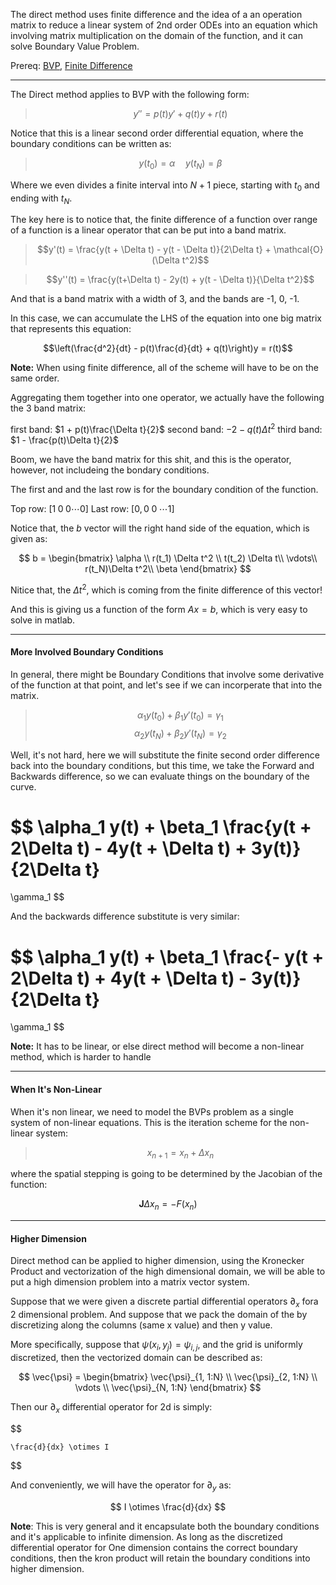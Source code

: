 The direct method uses finite difference and the idea of a an operation matrix to reduce a linear system of 2nd order ODEs into an equation which involving matrix multiplication on the domain of the function, and it  can solve Boundary Value Problem. 

Prereq: [BVP](BVP.md), [Finite Difference](Finite%20Difference.md)

---


The Direct method applies to BVP with the following form: 

> $$y'' = p(t)y' + q(t)y + r(t)$$

Notice that this is a linear second order differential equation, where the boundary conditions can be written as: 

> $$y(t_0) = \alpha \quad y(t_N) = \beta$$

Where we even divides a finite interval into $N + 1$ piece, starting with $t_0$ and ending with $t_N$. 

The key here is to notice that, the finite difference of a function over range of a function is a linear operator that can be put into a band matrix. 

> $$y'(t) = \frac{y(t + \Delta t) - y(t - \Delta t)}{2\Delta t} + \mathcal{O}(\Delta t^2)$$

> $$y''(t) = \frac{y(t+\Delta t) - 2y(t) + y(t - \Delta t)}{\Delta t^2}$$

And that is a band matrix with a width of 3, and the bands are -1, 0, -1. 

In this case, we can accumulate the LHS of the equation into one big matrix that represents this equation: 

$$\left(\frac{d^2}{dt} - p(t)\frac{d}{dt} + q(t)\right)y = r(t)$$

**Note:**
When using finite difference, all of the scheme will have to be on the same order.

Aggregating them together into one operator, we actually have the following the 3 band matrix: 

first band: $1 + p(t)\frac{\Delta t}{2}$
second band: $-2 - q(t)\Delta t^2$
third band: $1 - \frac{p(t)\Delta t}{2}$

Boom, we have the band matrix for this shit, and this is the operator, however, not includeing the bondary conditions. 

The first and and the last row is for the boundary condition of the function. 

Top row: $[1\; 0\; 0 \cdots 0]$
Last row: $[0, 0\; 0\; \cdots 1]$

Notice that, the $b$ vector will the right hand side of the equation, which is given as: 


$$
b = 
\begin{bmatrix}
	\alpha \\ 
	r(t_1) \Delta t^2 \\ 
	t(t_2) \Delta t\\ 
	\vdots\\
	r(t_N)\Delta t^2\\
	\beta
\end{bmatrix}
$$

Nitice that, the $\Delta t^2$, which is coming from the finite difference of this vector! 

And this is giving us a function of the form $Ax  = b$, which is very easy to solve in matlab. 


---

#### More Involved Boundary Conditions

In general, there might be Boundary Conditions that involve some derivative of the function at that point, and let's see if we can incorperate that into the matrix. 

> $$\alpha_1 y(t_0) + \beta_1 y'(t_0) = \gamma_1$$ 
> $$\alpha_2 y(t_N) + \beta_2 y'(t_N) = \gamma_2$$

Well, it's not hard, here we will substitute the finite second order difference back into the boundary conditions, but this time, we take the Forward and Backwards difference, so we can evaluate things on the boundary of the curve.

$$
\alpha_1 y(t) 
+
\beta_1 \frac{y(t + 2\Delta t) - 4y(t + \Delta t) + 3y(t)}{2\Delta t}
=
\gamma_1
$$

And the backwards difference substitute is very similar: 

$$
\alpha_1 y(t) 
+
\beta_1 \frac{- y(t + 2\Delta t) + 4y(t + \Delta t) - 3y(t)}{2\Delta t}
=
\gamma_1
$$

**Note:**
It has to be linear, or else direct method will become a non-linear method, which is harder to handle


---
#### When It's Non-Linear

When it's non linear, we need to model the BVPs problem as a single system of non-linear equations. This is the iteration scheme for the non-linear system: 

> $$x_{n + 1} = x_n + \Delta x_n$$

where the spatial stepping is going to be determined by the Jacobian of the function: 

$$\textbf{J}\Delta x_n = - F(x_n)$$

---
#### Higher Dimension


Direct method can be applied to higher dimension, using the Kronecker Product and vectorization of the high dimensional domain, we will be able to put a high dimension problem into a matrix vector system. 

Suppose that we were given a discrete partial differential operators $\partial_x$ fora 2 dimensional problem. And suppose that we pack the domain of the by discretizing along the columns (same x value) and then y value.

More specifically, suppose that $\psi(x_i, y_j) = \psi_{i, j}$, and the grid is uniformly discretized, then the vectorized domain can be described as: 

$$
  \vec{\psi} = 
	\begin{bmatrix}
		\vec{\psi}_{1, 1:N}
		\\
		\vec{\psi}_{2, 1:N}
		\\
		\vdots
		\\
		\vec{\psi}_{N, 1:N}
	\end{bmatrix}
$$
        
Then our $\partial_x$ differential operator for 2d is simply: 

$$

	\frac{d}{dx} \otimes I
$$
        
And conveniently, we will have the operator for $\partial_y$ as: 
        
$$
	I \otimes \frac{d}{dx}
$$
        
**Note**: This is very general and it encapsulate both the boundary conditions and it's applicable to infinite dimension. As long as the discretized differential operator for One dimension contains the correct boundary conditions, then the kron product will retain the boundary conditions into higher dimension. 